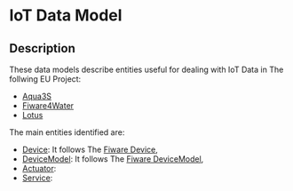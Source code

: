 # IoT Data Model


## Description
These data models describe entities useful for dealing with IoT Data in The follwing EU Project:
- [Aqua3S](https://aqua3s.eu/)
- [Fiware4Water](https://www.fiware4water.eu/)
- [Lotus](https://www.lotus-india.eu/)

The main entities identified are:

-   [Device](Device): It follows The [Fiware Device](https://github.com/smart-data-models/dataModel.Device/tree/master/Device),
-   [DeviceModel](DeviceModel): It follows The [Fiware DeviceModel](https://github.com/smart-data-models/dataModel.Device/tree/master/DeviceModel),
-   [Actuator](Actuator/doc/spec.md):
-   [Service](Service/doc/spec.md):
